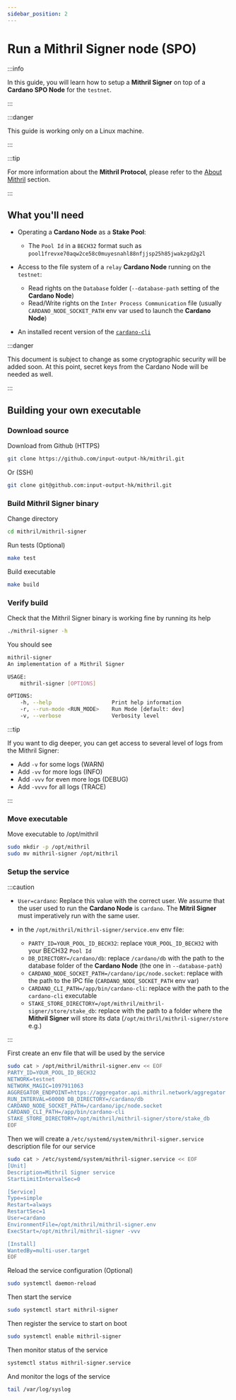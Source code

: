 ```yaml
---
sidebar_position: 2
---
```


# Run a Mithril Signer node (SPO)

:::info

In this guide, you will learn how to setup a **Mithril Signer** on top of a **Cardano SPO Node** for the `testnet`.

:::

:::danger

This guide is working only on a Linux machine.

:::

:::tip

For more information about the **Mithril Protocol**, please refer to the [About Mithril](../../mithril/intro.md) section.

:::

## What you'll need

* Operating a **Cardano Node** as a **Stake Pool**:
  * The `Pool Id` in a `BECH32` format such as `pool1frevxe70aqw2ce58c0muyesnahl88nfjjsp25h85jwakzgd2g2l`

* Access to the file system of a `relay` **Cardano Node** running on the `testnet`:
  * Read rights on the `Database` folder (`--database-path` setting of the **Cardano Node**)
  * Read/Write rights on the `Inter Process Communication` file (usually `CARDANO_NODE_SOCKET_PATH` env var used to launch the **Cardano Node**)

* An installed recent version of the [`cardano-cli`](https://hydra.iohk.io/job/Cardano/cardano-node/linux.native.cardano-cli)

:::danger

This document is subject to change as some cryptographic security will be added soon.
At this point, secret keys from the Cardano Node will be needed as well.

:::

## Building your own executable

### Download source

Download from Github (HTTPS)

```bash
git clone https://github.com/input-output-hk/mithril.git
```

Or (SSH)

```bash
git clone git@github.com:input-output-hk/mithril.git
```

### Build Mithril Signer binary

Change directory

```bash
cd mithril/mithril-signer
```

Run tests (Optional)

```bash
make test
```

Build executable

```bash
make build
```

### Verify build

Check that the Mithril Signer binary is working fine by running its help

```bash
./mithril-signer -h
```

You should see

```bash
mithril-signer 
An implementation of a Mithril Signer

USAGE:
    mithril-signer [OPTIONS]

OPTIONS:
    -h, --help                   Print help information
    -r, --run-mode <RUN_MODE>    Run Mode [default: dev]
    -v, --verbose                Verbosity level
```

:::tip

If you want to dig deeper, you can get access to several level of logs from the Mithril Signer:

* Add `-v` for some logs (WARN)
* Add `-vv` for more logs (INFO)
* Add `-vvv` for even more logs (DEBUG)
* Add `-vvvv` for all logs (TRACE)

:::

### Move executable

Move executable to /opt/mithril

```bash
sudo mkdir -p /opt/mithril
sudo mv mithril-signer /opt/mithril
```

### Setup the service

:::caution

* `User=cardano`:
Replace this value with the correct user. We assume that the user used to run the **Cardano Node** is `cardano`. The **Mitril Signer** must imperatively run with the same user.

* in the `/opt/mithril/mithril-signer/service.env` env file:
  * `PARTY_ID=YOUR_POOL_ID_BECH32`: replace `YOUR_POOL_ID_BECH32` with your BECH32 `Pool Id`
  * `DB_DIRECTORY=/cardano/db`: replace `/cardano/db` with the path to the database folder of the **Cardano Node** (the one in `--database-path`)
  * `CARDANO_NODE_SOCKET_PATH=/cardano/ipc/node.socket`: replace with the path to the IPC file (`CARDANO_NODE_SOCKET_PATH` env var)
  * `CARDANO_CLI_PATH=/app/bin/cardano-cli`: replace with the path to the `cardano-cli` executable
  * `STAKE_STORE_DIRECTORY=/opt/mithril/mithril-signer/store/stake_db`: replace with the path to a folder where the **Mithril Signer** will store its data (`/opt/mithril/mithril-signer/store` e.g.)

:::

First create an env file that will be used by the service

```bash
sudo cat > /opt/mithril/mithril-signer.env << EOF
PARTY_ID=YOUR_POOL_ID_BECH32
NETWORK=testnet
NETWORK_MAGIC=1097911063
AGGREGATOR_ENDPOINT=https://aggregator.api.mithril.network/aggregator
RUN_INTERVAL=60000 DB_DIRECTORY=/cardano/db
CARDANO_NODE_SOCKET_PATH=/cardano/ipc/node.socket
CARDANO_CLI_PATH=/app/bin/cardano-cli
STAKE_STORE_DIRECTORY=/opt/mithril/mithril-signer/store/stake_db
EOF
```

Then we will create a `/etc/systemd/system/mithril-signer.service` description file for our service

```bash
sudo cat > /etc/systemd/system/mithril-signer.service << EOF
[Unit]
Description=Mithril Signer service
StartLimitIntervalSec=0

[Service]
Type=simple
Restart=always
RestartSec=1
User=cardano
EnvironmentFile=/opt/mithril/mithril-signer.env
ExecStart=/opt/mithril/mithril-signer -vvv

[Install]
WantedBy=multi-user.target
EOF
```

Reload the service configuration (Optional)

```bash
sudo systemctl daemon-reload
```

Then start the service

```bash
sudo systemctl start mithril-signer
```

Then register the service to start on boot

```bash
sudo systemctl enable mithril-signer
```

Then monitor status of the service

```bash
systemctl status mithril-signer.service
```

And monitor the logs of the service

```bash
tail /var/log/syslog
```
